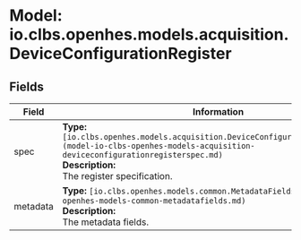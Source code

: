 # Model: io.clbs.openhes.models.acquisition.DeviceConfigurationRegister

## Fields

| Field | Information |
| --- | --- |
| spec | <b>Type:</b> `[io.clbs.openhes.models.acquisition.DeviceConfigurationRegisterSpec](model-io-clbs-openhes-models-acquisition-deviceconfigurationregisterspec.md)`<br><b>Description:</b><br>The register specification. |
| metadata | <b>Type:</b> `[io.clbs.openhes.models.common.MetadataFields](model-io-clbs-openhes-models-common-metadatafields.md)`<br><b>Description:</b><br>The metadata fields. |

